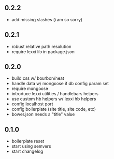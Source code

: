 ## 0.2.2
- add missing slashes (i am so sorry)

## 0.2.1
- robust relative path resolution
- require lexxi lib in package.json

## 0.2.0
- build css w/ bourbon/neat
- handle data w/ mongoose if db config param set
- require mongoose
- introduce lexxi utilities / handlebars helpers
- use custom hb helpers w/ lexxi hb helpers
- config localhost port
- config boilerplate (site title, site code, etc)
- bower.json needs a "title" value

## 0.1.0
- boilerplate reset
- start using semvers
- start changelog
